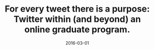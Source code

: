 ---
types: ["publication"]
date: 2016-03-01
layout: publication
publication_types: "conference presentation"
title: "For every tweet there is a purpose: Twitter within (and beyond) an online graduate program."
co-authors: ["Josh Rosenberg","Leigh Graves Wolf"]
outlets: ["Society for Information Technology and Teacher Education"]
projects: ["social media in the MAET program"]
topics: ["social media","Twitter","teacher-focused Twitter hashtags","teacher professional learning"]
methods: ["digital methods","Twitter API","qualitative coding"]
link: ""
link_type: ""
summary: ""
citation: "<strong>Greenhalgh</strong>, S. P., Rosenberg, J. M., & Wolf, L. G. (2016). For every tweet there is a purpose: Twitter within (and beyond) an online graduate program. In G. Chamblee & L. Langlub (Eds.), <em>Proceedings of Society for Information Technology & Teacher Education International Conference 2016</em> (pp. 2044-2049). Waynesville, NC: Association for the Advancement of Computing in Education (AACE)."
---